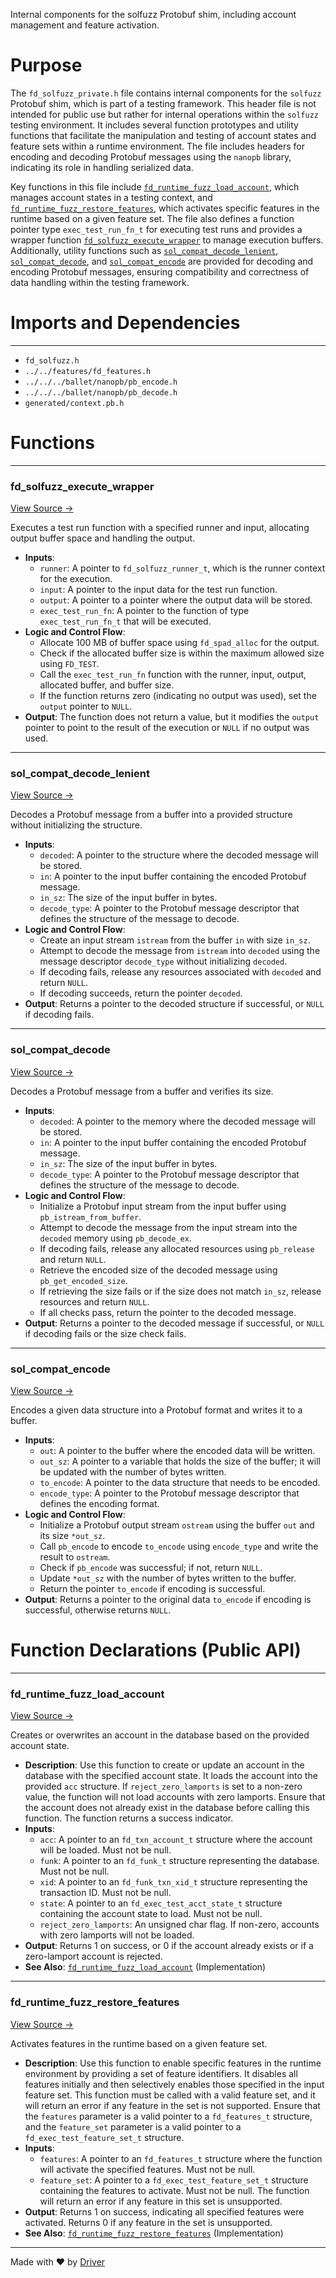 <!--------------------------------------------------------------------------------->
<!-- IMPORTANT: This file is auto-generated by Driver (https://driver.ai). -------->
<!-- Manual edits may be overwritten on future commits. --------------------------->
<!--------------------------------------------------------------------------------->

Internal components for the solfuzz Protobuf shim, including account management and feature activation.

# Purpose
The `fd_solfuzz_private.h` file contains internal components for the `solfuzz` Protobuf shim, which is part of a testing framework. This header file is not intended for public use but rather for internal operations within the `solfuzz` testing environment. It includes several function prototypes and utility functions that facilitate the manipulation and testing of account states and feature sets within a runtime environment. The file includes headers for encoding and decoding Protobuf messages using the `nanopb` library, indicating its role in handling serialized data.

Key functions in this file include [`fd_runtime_fuzz_load_account`](<#fd_runtime_fuzz_load_account>), which manages account states in a testing context, and [`fd_runtime_fuzz_restore_features`](<#fd_runtime_fuzz_restore_features>), which activates specific features in the runtime based on a given feature set. The file also defines a function pointer type `exec_test_run_fn_t` for executing test runs and provides a wrapper function [`fd_solfuzz_execute_wrapper`](<#fd_solfuzz_execute_wrapper>) to manage execution buffers. Additionally, utility functions such as [`sol_compat_decode_lenient`](<#sol_compat_decode_lenient>), [`sol_compat_decode`](<#sol_compat_decode>), and [`sol_compat_encode`](<#sol_compat_encode>) are provided for decoding and encoding Protobuf messages, ensuring compatibility and correctness of data handling within the testing framework.
# Imports and Dependencies

---
- `fd_solfuzz.h`
- `../../features/fd_features.h`
- `../../../ballet/nanopb/pb_encode.h`
- `../../../ballet/nanopb/pb_decode.h`
- `generated/context.pb.h`


# Functions

---
### fd\_solfuzz\_execute\_wrapper<!-- {{#callable:fd_solfuzz_execute_wrapper}} -->
[View Source →](<../../../../../../src/flamenco/runtime/tests/fd_solfuzz_private.h#L37>)

Executes a test run function with a specified runner and input, allocating output buffer space and handling the output.
- **Inputs**:
    - `runner`: A pointer to `fd_solfuzz_runner_t`, which is the runner context for the execution.
    - `input`: A pointer to the input data for the test run function.
    - `output`: A pointer to a pointer where the output data will be stored.
    - `exec_test_run_fn`: A pointer to the function of type `exec_test_run_fn_t` that will be executed.
- **Logic and Control Flow**:
    - Allocate 100 MB of buffer space using `fd_spad_alloc` for the output.
    - Check if the allocated buffer size is within the maximum allowed size using `FD_TEST`.
    - Call the `exec_test_run_fn` function with the runner, input, output, allocated buffer, and buffer size.
    - If the function returns zero (indicating no output was used), set the `output` pointer to `NULL`.
- **Output**: The function does not return a value, but it modifies the `output` pointer to point to the result of the execution or `NULL` if no output was used.


---
### sol\_compat\_decode\_lenient<!-- {{#callable:sol_compat_decode_lenient}} -->
[View Source →](<../../../../../../src/flamenco/runtime/tests/fd_solfuzz_private.h#L56>)

Decodes a Protobuf message from a buffer into a provided structure without initializing the structure.
- **Inputs**:
    - `decoded`: A pointer to the structure where the decoded message will be stored.
    - `in`: A pointer to the input buffer containing the encoded Protobuf message.
    - `in_sz`: The size of the input buffer in bytes.
    - `decode_type`: A pointer to the Protobuf message descriptor that defines the structure of the message to decode.
- **Logic and Control Flow**:
    - Create an input stream `istream` from the buffer `in` with size `in_sz`.
    - Attempt to decode the message from `istream` into `decoded` using the message descriptor `decode_type` without initializing `decoded`.
    - If decoding fails, release any resources associated with `decoded` and return `NULL`.
    - If decoding succeeds, return the pointer `decoded`.
- **Output**: Returns a pointer to the decoded structure if successful, or `NULL` if decoding fails.


---
### sol\_compat\_decode<!-- {{#callable:sol_compat_decode}} -->
[View Source →](<../../../../../../src/flamenco/runtime/tests/fd_solfuzz_private.h#L70>)

Decodes a Protobuf message from a buffer and verifies its size.
- **Inputs**:
    - `decoded`: A pointer to the memory where the decoded message will be stored.
    - `in`: A pointer to the input buffer containing the encoded Protobuf message.
    - `in_sz`: The size of the input buffer in bytes.
    - `decode_type`: A pointer to the Protobuf message descriptor that defines the structure of the message to decode.
- **Logic and Control Flow**:
    - Initialize a Protobuf input stream from the input buffer using `pb_istream_from_buffer`.
    - Attempt to decode the message from the input stream into the `decoded` memory using `pb_decode_ex`.
    - If decoding fails, release any allocated resources using `pb_release` and return `NULL`.
    - Retrieve the encoded size of the decoded message using `pb_get_encoded_size`.
    - If retrieving the size fails or if the size does not match `in_sz`, release resources and return `NULL`.
    - If all checks pass, return the pointer to the decoded message.
- **Output**: Returns a pointer to the decoded message if successful, or `NULL` if decoding fails or the size check fails.


---
### sol\_compat\_encode<!-- {{#callable:sol_compat_encode}} -->
[View Source →](<../../../../../../src/flamenco/runtime/tests/fd_solfuzz_private.h#L93>)

Encodes a given data structure into a Protobuf format and writes it to a buffer.
- **Inputs**:
    - ``out``: A pointer to the buffer where the encoded data will be written.
    - ``out_sz``: A pointer to a variable that holds the size of the buffer; it will be updated with the number of bytes written.
    - ``to_encode``: A pointer to the data structure that needs to be encoded.
    - ``encode_type``: A pointer to the Protobuf message descriptor that defines the encoding format.
- **Logic and Control Flow**:
    - Initialize a Protobuf output stream `ostream` using the buffer `out` and its size `*out_sz`.
    - Call `pb_encode` to encode `to_encode` using `encode_type` and write the result to `ostream`.
    - Check if `pb_encode` was successful; if not, return `NULL`.
    - Update `*out_sz` with the number of bytes written to the buffer.
    - Return the pointer `to_encode` if encoding is successful.
- **Output**: Returns a pointer to the original data `to_encode` if encoding is successful, otherwise returns `NULL`.


# Function Declarations (Public API)

---
### fd\_runtime\_fuzz\_load\_account<!-- {{#callable_declaration:fd_runtime_fuzz_load_account}} -->
[View Source →](<../../../../../../src/flamenco/runtime/tests/fd_solfuzz_private.h#L13>)

Creates or overwrites an account in the database based on the provided account state.
- **Description**: Use this function to create or update an account in the database with the specified account state. It loads the account into the provided `acc` structure. If `reject_zero_lamports` is set to a non-zero value, the function will not load accounts with zero lamports. Ensure that the account does not already exist in the database before calling this function. The function returns a success indicator.
- **Inputs**:
    - `acc`: A pointer to an `fd_txn_account_t` structure where the account will be loaded. Must not be null.
    - `funk`: A pointer to an `fd_funk_t` structure representing the database. Must not be null.
    - `xid`: A pointer to an `fd_funk_txn_xid_t` structure representing the transaction ID. Must not be null.
    - `state`: A pointer to an `fd_exec_test_acct_state_t` structure containing the account state to load. Must not be null.
    - `reject_zero_lamports`: An unsigned char flag. If non-zero, accounts with zero lamports will not be loaded.
- **Output**: Returns 1 on success, or 0 if the account already exists or if a zero-lamport account is rejected.
- **See Also**: [`fd_runtime_fuzz_load_account`](<fd_harness_common.c.md#fd_runtime_fuzz_load_account>)  (Implementation)


---
### fd\_runtime\_fuzz\_restore\_features<!-- {{#callable_declaration:fd_runtime_fuzz_restore_features}} -->
[View Source →](<../../../../../../src/flamenco/runtime/tests/fd_solfuzz_private.h#L27>)

Activates features in the runtime based on a given feature set.
- **Description**: Use this function to enable specific features in the runtime environment by providing a set of feature identifiers. It disables all features initially and then selectively enables those specified in the input feature set. This function must be called with a valid feature set, and it will return an error if any feature in the set is not supported. Ensure that the `features` parameter is a valid pointer to a `fd_features_t` structure, and the `feature_set` parameter is a valid pointer to a `fd_exec_test_feature_set_t` structure.
- **Inputs**:
    - `features`: A pointer to an `fd_features_t` structure where the function will activate the specified features. Must not be null.
    - `feature_set`: A pointer to a `fd_exec_test_feature_set_t` structure containing the features to activate. Must not be null. The function will return an error if any feature in this set is unsupported.
- **Output**: Returns 1 on success, indicating all specified features were activated. Returns 0 if any feature in the set is unsupported.
- **See Also**: [`fd_runtime_fuzz_restore_features`](<fd_harness_common.c.md#fd_runtime_fuzz_restore_features>)  (Implementation)



---
Made with ❤️ by [Driver](https://www.driver.ai/)
